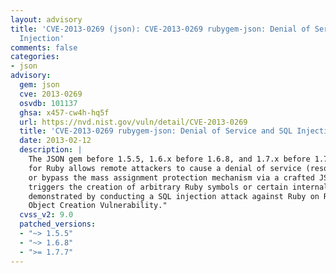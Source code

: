 ```yaml
---
layout: advisory
title: 'CVE-2013-0269 (json): CVE-2013-0269 rubygem-json: Denial of Service and SQL
  Injection'
comments: false
categories:
- json
advisory:
  gem: json
  cve: 2013-0269
  osvdb: 101137
  ghsa: x457-cw4h-hq5f
  url: https://nvd.nist.gov/vuln/detail/CVE-2013-0269
  title: 'CVE-2013-0269 rubygem-json: Denial of Service and SQL Injection'
  date: 2013-02-12
  description: |
    The JSON gem before 1.5.5, 1.6.x before 1.6.8, and 1.7.x before 1.7.7
    for Ruby allows remote attackers to cause a denial of service (resource consumption)
    or bypass the mass assignment protection mechanism via a crafted JSON document that
    triggers the creation of arbitrary Ruby symbols or certain internal objects, as
    demonstrated by conducting a SQL injection attack against Ruby on Rails, aka "Unsafe
    Object Creation Vulnerability."
  cvss_v2: 9.0
  patched_versions:
  - "~> 1.5.5"
  - "~> 1.6.8"
  - ">= 1.7.7"
---
```

